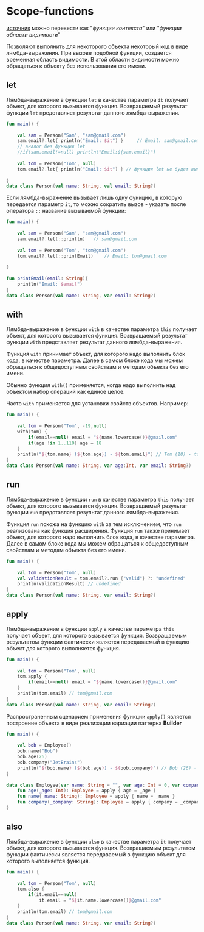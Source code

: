 # Scope-functions

[источник](https://metanit.com/kotlin/tutorial/5.7.php)
можно перевести как "_функции контекста_" или "_функции области видимости_" 

Позволяют выполнить для некоторого объекта некоторый код в виде лямбда-выражения. При вызове подобной функции, создается временная область видимости. В этой области видимости можно обращаться к объекту без использования его имени.

## let

Лямбда-выражение в функции `let` в качестве параметра `it` получает объект, для которого вызывается функция. Возвращаемый результат функции `let` представляет результат данного лямбда-выражения.

```kotlin
fun main() {
 
    val sam = Person("Sam", "sam@gmail.com")
    sam.email?.let{ println("Email: $it") }     // Email: sam@gmail.com
    // аналог без функции let
    //if(sam.email!=null) println("Email:${sam.email}")
 
    val tom = Person("Tom", null)
    tom.email?.let{ println("Email: $it") } // функция let не будет выполняться
 
}
data class Person(val name: String, val email: String?)
```

Если лямбда-выражение вызывает лишь одну функцию, в которую передается параметр `it`, то можно сократить вызов - указать после оператора `::` название вызываемой функции:

```kotlin
fun main() {
 
    val sam = Person("Sam", "sam@gmail.com")
    sam.email?.let(::println)   // sam@gmail.com
 
    val tom = Person("Tom", "tom@gmail.com")
    tom.email?.let(::printEmail)    // Email: tom@gmail.com
 
}
 
fun printEmail(email: String){
    println("Email: $email")
}
data class Person(val name: String, var email: String?)
```

## with

Лямбда-выражение в функции `with` в качестве параметра `this` получает объект, для которого вызывается функция. Возвращаемый результат функции `with` представляет результат данного лямбда-выражения.

Функция `with` принимает объект, для которого надо выполнить блок кода, в качестве параметра. Далее в самом блоке кода мы можем обращаться к общедоступным свойствам и методам объекта без его имени.

Обычно функция `with()` применяется, когда надо выполнить над объектом набор операций как единое целое.

Часто `with` применяется для установки свойств объектов. Например:

```kotlin
fun main() {
 
    val tom = Person("Tom", -19,null)
    with(tom) {
        if(email==null) email = "${name.lowercase()}@gmail.com"
        if(age !in 1..110) age = 18
    }
    println("${tom.name} (${tom.age}) - ${tom.email}") // Tom (18) - tom@gmail.com
}
data class Person(val name: String, var age:Int, var email: String?)
```

## run

Лямбда-выражение в функции `run` в качестве параметра `this` получает объект, для которого вызывается функция. Возвращаемый результат функции `run` представляет результат данного лямбда-выражения.

Функция `run` похожа на функцию `with` за тем исключением, что `run` реализована как функция расширения. Функция `run` также принимает объект, для которого надо выполнить блок кода, в качестве параметра. Далее в самом блоке кода мы можем обращаться к общедоступным свойствам и методам объекта без его имени.

```kotlin
fun main() {
 
    val tom = Person("Tom", null)
    val validationResult = tom.email?.run {"valid"} ?: "undefined"
    println(validationResult) // undefined
}
data class Person(val name: String, var email: String?)
```

## apply

Лямбда-выражение в функции `apply` в качестве параметра `this` получает объект, для которого вызывается функция. Возвращаемым результатом функции фактически является передаваемый в функцию объект для которого выполняется функция.

```kotlin
fun main() {
 
    val tom = Person("Tom", null)
    tom.apply {
        if(email==null) email = "${name.lowercase()}@gmail.com"
    }
    println(tom.email) // tom@gmail.com
}
data class Person(val name: String, var email: String?)
```

Распространенным сценарием применения функции `apply()` является построение объекта в виде реализации вариации паттерна **Builder**

```kotlin
fun main() {
 
    val bob = Employee()
    bob.name("Bob")
    bob.age(26)
    bob.company("JetBrains")
    println("${bob.name} (${bob.age}) - ${bob.company}") // Bob (26) - JetBrains
}
 
data class Employee(var name: String = "", var age: Int = 0, var company: String = "") {
    fun age(_age: Int): Employee = apply { age = _age }
    fun name(_name: String): Employee = apply { name = _name }
    fun company(_company: String): Employee = apply { company = _company }
}
```

## also 

Лямбда-выражение в функции `also` в качестве параметра `it` получает объект, для которого вызывается функция. Возвращаемым результатом функции фактически является передаваемый в функцию объект для которого выполняется функция.

```kotlin
fun main() {
 
    val tom = Person("Tom", null)
    tom.also {
        if(it.email==null)
            it.email = "${it.name.lowercase()}@gmail.com"
    }
    println(tom.email) // tom@gmail.com
}
data class Person(val name: String, var email: String?)
```